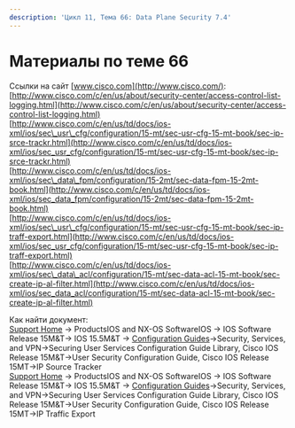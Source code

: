 ```yaml
---
description: 'Цикл 11, Тема 66: Data Plane Security 7.4'
---
```


# Материалы по теме 66

Ссылки на сайт [www.cisco.com](http://www.cisco.com/):  
[http://www.cisco.com/c/en/us/about/security-center/access-control-list-logging.html](http://www.cisco.com/c/en/us/about/security-center/access-control-list-logging.html)  
[http://www.cisco.com/c/en/us/td/docs/ios-xml/ios/sec\_usr\_cfg/configuration/15-mt/sec-usr-cfg-15-mt-book/sec-ip-srce-trackr.html](http://www.cisco.com/c/en/us/td/docs/ios-xml/ios/sec_usr_cfg/configuration/15-mt/sec-usr-cfg-15-mt-book/sec-ip-srce-trackr.html)  
[http://www.cisco.com/c/en/us/td/docs/ios-xml/ios/sec\_data\_fpm/configuration/15-2mt/sec-data-fpm-15-2mt-book.html](http://www.cisco.com/c/en/us/td/docs/ios-xml/ios/sec_data_fpm/configuration/15-2mt/sec-data-fpm-15-2mt-book.html)  
[http://www.cisco.com/c/en/us/td/docs/ios-xml/ios/sec\_usr\_cfg/configuration/15-mt/sec-usr-cfg-15-mt-book/sec-ip-traff-export.html](http://www.cisco.com/c/en/us/td/docs/ios-xml/ios/sec_usr_cfg/configuration/15-mt/sec-usr-cfg-15-mt-book/sec-ip-traff-export.html)  
[http://www.cisco.com/c/en/us/td/docs/ios-xml/ios/sec\_data\_acl/configuration/15-mt/sec-data-acl-15-mt-book/sec-create-ip-al-filter.html](http://www.cisco.com/c/en/us/td/docs/ios-xml/ios/sec_data_acl/configuration/15-mt/sec-data-acl-15-mt-book/sec-create-ip-al-filter.html)

Как найти документ:  
[Support Home](http://www.cisco.com/c/en/us/support/index.html) → ProductsIOS and NX-OS SoftwareIOS → IOS Software Release 15M&T→ IOS 15.5M&T → [Configuration Guides](http://www.cisco.com/c/en/us/support/ios-nx-os-software/ios-15-5m-t/products-installation-and-configuration-guides-list.html)→Security, Services, and VPN→Securing User Services Configuration Guide Library, Cisco IOS Release 15M&T→User Security Configuration Guide, Cisco IOS Release 15MT→IP Source Tracker  
[Support Home](http://www.cisco.com/c/en/us/support/index.html) → ProductsIOS and NX-OS SoftwareIOS → IOS Software Release 15M&T→ IOS 15.5M&T → [Configuration Guides](http://www.cisco.com/c/en/us/support/ios-nx-os-software/ios-15-5m-t/products-installation-and-configuration-guides-list.html)→Security, Services, and VPN→Securing User Services Configuration Guide Library, Cisco IOS Release 15M&T→User Security Configuration Guide, Cisco IOS Release 15MT→IP Traffic Export

